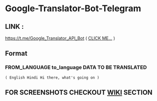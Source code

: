 # Google-Translator-Bot-Telegram
## LINK :
https://t.me/Google_Translator_API_Bot
( [CLICK ME...](https://t.me/Google_Translator_API_Bot) )

## Format

### FROM_LANGUAGE to_language DATA TO BE TRANSLATED 
    ( English Hindi Hi there, what's going on )  
    
## FOR SCREENSHOTS CHECKOUT [WIKI](https://github.com/RoyalEagle73/Google-Translator-Bot-Telegram/wiki) SECTION
